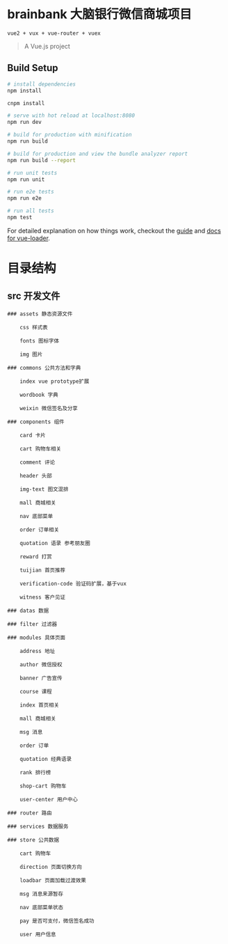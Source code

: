 # brainbank 大脑银行微信商城项目

	vue2 + vux + vue-router + vuex

> A Vue.js project

## Build Setup

``` bash
# install dependencies
npm install

cnpm install 

# serve with hot reload at localhost:8080
npm run dev

# build for production with minification
npm run build

# build for production and view the bundle analyzer report
npm run build --report

# run unit tests
npm run unit

# run e2e tests
npm run e2e

# run all tests
npm test
```

For detailed explanation on how things work, checkout the [guide](http://vuejs-templates.github.io/webpack/) and [docs for vue-loader](http://vuejs.github.io/vue-loader).

# 目录结构

## src 开发文件

	### assets 静态资源文件

		css 样式表

		fonts 图标字体

		img 图片

	### commons 公共方法和字典

		index vue prototype扩展

		wordbook 字典

		weixin 微信签名及分享

	### components 组件

		card 卡片

		cart 购物车相关

		comment 评论

		header 头部

		img-text 图文混排

		mall 商城相关

		nav 底部菜单

		order 订单相关

		quotation 语录 参考朋友圈

		reward 打赏

		tuijian 首页推荐

		verification-code 验证码扩展，基于vux

		witness 客户见证

	### datas 数据

	### filter 过滤器

	### modules 具体页面

		address 地址

		author 微信授权

		banner 广告宣传

		course 课程

		index 首页相关

		mall 商城相关

		msg 消息

		order 订单

		quotation 经典语录

		rank 排行榜

		shop-cart 购物车

		user-center 用户中心

	### router 路由

	### services 数据服务

	### store 公共数据

		cart 购物车

		direction 页面切换方向

		loadbar 页面加载过渡效果

		msg 消息来源暂存

		nav 底部菜单状态

		pay 是否可支付，微信签名成功

		user 用户信息



 

